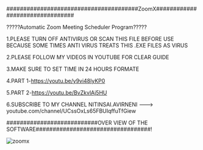 #######################################ZoomX################################

?????Automatic Zoom Meeting Scheduler Program?????

1.PLEASE TURN OFF ANTIVIRUS OR SCAN THIS FILE BEFORE USE BECAUSE SOME TIMES ANTI VIRUS TREATS THIS .EXE FILES AS VIRUS 

2.PLEASE FOLLOW MY VIDEOS IN YOUTUBE FOR CLEAR GUIDE

3.MAKE SURE TO SET TIME IN 24 HOURS FORMATE

4.PART 1-https://youtu.be/y9vi48lyKP0

5.PART 2-https://youtu.be/BvZkvlAj5HU

6.SUBSCRIBE TO MY CHANNEL NITINSAI.AVIRNENI ---> youtube.com/channel/UCssOxLs65FBUIqffuTfGiew


###########################OVER VIEW OF THE  SOFTWARE##################################!

![zoomx](https://user-images.githubusercontent.com/82219591/211388627-9059cefe-f2d8-4c20-b3e1-1c950743ed85.png)
